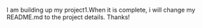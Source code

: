 I am building up my project1.When it is complete, i will change my README.md to the project details.
    Thanks!

